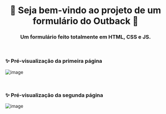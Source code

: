 <!-- Cabeçario -->
 
<div align="center">
  <h1>
  📝 Seja bem-vindo ao projeto de um formulário do Outback 📝
  </h1>
  <h3>
    Um formulário feito totalmente em HTML, CSS e JS.
  </h3>
</div>

<br>

 <!-- Pré-visualização da primeira página -->
<h3>
    ✨ Pré-visualização da primeira página
</h3>

![image](https://github.com/Gab-loren7/Projeto_Formulario/assets/162520540/3af644e8-3690-4109-90c3-ae8ea36a3135)

<br>

<!-- Pré-visualização da segunda página -->
<h3>
    ✨ Pré-visualização da segunda página
</h3>

![image](https://github.com/Gab-loren7/Projeto_Formulario/assets/162520540/c5c93a58-90a2-4a5c-b7db-5f535be953fc)
